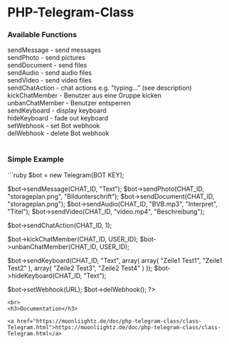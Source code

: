 # PHP-Telegram-Class

<h3>Available Functions</h3>

sendMessage - send messages <br>
sendPhoto - send pictures <br>
sendDocument - send files <br>
sendAudio - send audio files <br>
sendVideo - send video files <br>
sendChatAction - chat actions e.g. "typing..." (see description) <br>
kickChatMember - Benutzer aus eine Gruppe kicken <br>
unbanChatMember	- Benutzer entsperren <br>
sendKeyboard - display keyboard <br>
hideKeyboard - fade out keyboard <br>
setWebhook - set Bot webhook <br>
delWebhook - delete Bot webhook <br><br>

<h3>Simple Example</h3>
```ruby
<?php
require_once('class.moonliightz.telegram.php');

$bot = new Telegram(BOT KEY);

$bot->sendMessage(CHAT_ID, "Text");
$bot->sendPhoto(CHAT_ID, "storageplan.png", "Bildunterschrift");
$bot->sendDocument(CHAT_ID, "storageplan.png");
$bot->sendAudio(CHAT_ID, "BVB.mp3", "Interpret", "Titel");
$bot->sendVideo(CHAT_ID, "video.mp4", "Beschreibung");

$bot->sendChatAction(CHAT_ID, 1);

$bot->kickChatMember(CHAT_ID, USER_ID);
$bot->unbanChatMember(CHAT_ID, USER_ID);

$bot->sendKeyboard(CHAT_ID, "Text", array( array( "Zeile1 Test1", "Zeile1 Test2" ), array( "Zeile2 Test3", "Zeile2 Test4" ) ));
$bot->hideKeyboard(CHAT_ID, "Text");

$bot->setWebhook(URL);
$bot->delWebhook();
?>
```
<br>
<h3>Documentation</h3>

<a href="https://moonliightz.de/doc/php-telegram-class/class-Telegram.html">https://moonliightz.de/doc/php-telegram-class/class-Telegram.html</a>
